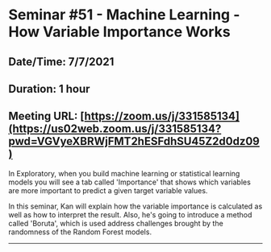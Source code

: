 # Seminar #51 - Machine Learning - How Variable Importance Works
## Date/Time: 7/7/2021
## Duration: 1 hour
## Meeting URL: [https://zoom.us/j/331585134](https://us02web.zoom.us/j/331585134?pwd=VGVyeXBRWjFMT2hESFdhSU45Z2d0dz09)

In Exploratory, when you build machine learning or statistical learning models you will see a tab called 'Importance' that shows which variables are more important to predict a given target variable values.

In this seminar, Kan will explain how the variable importance is calculated as well as how to interpret the result. Also, he's going to introduce a method called 'Boruta', which is used address challenges brought by the randomness of the Random Forest models.


----
